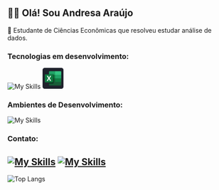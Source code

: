##  👋🏻 Olá! Sou Andresa Araújo
🌟 Estudante de Ciências Econômicas que resolveu estudar análise de dados.

### Tecnologias em desenvolvimento:
![My Skills](https://skillicons.dev/icons?i=py,r)
<img alt="[Excel]" height="47" width="47" src="https://github.com/gui-bus/TechIcons/blob/main/Dark/Excel.svg">


### Ambientes de Desenvolvimento:
![My Skills](https://skillicons.dev/icons?i=pycharm,vscode,rstudio)

### Contato:
[![My Skills](https://skillicons.dev/icons?i=gmail)](mailto:araujoandresa58@gmail.com)
[![My Skills](https://skillicons.dev/icons?i=linkedin)](https://www.linkedin.com/in/andresa-araújo)
---
![Top Langs](https://github-readme-stats.vercel.app/api/top-langs/?username=andresa-araujo19&layout=compact&locale=pt-br)
